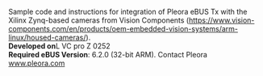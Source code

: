 Sample code and instructions for integration of Pleora eBUS Tx with the Xilinx Zynq-based cameras from Vision Components (https://www.vision-components.com/en/products/oem-embedded-vision-systems/arm-linux/housed-cameras/).
<br>
<b>Developed on</b>L VC pro Z 0252
<br>
<b>Required eBUS Version</b>: 6.2.0 (32-bit ARM). Contact Pleora www.pleora.com
